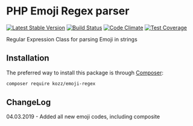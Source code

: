 # PHP Emoji Regex parser


[![Latest Stable Version](https://img.shields.io/packagist/v/kozz/emoji-regex.svg)](https://packagist.org/packages/kozz/emoji-regex)
[![Build Status](https://travis-ci.org/urakozz/php-emoji-regex.svg?branch=master)](https://travis-ci.org/urakozz/php-emoji-regex)
[![Code Climate](https://codeclimate.com/github/urakozz/php-emoji-regex/badges/gpa.svg)](https://codeclimate.com/github/urakozz/php-emoji-regex)
[![Test Coverage](https://codeclimate.com/github/urakozz/php-emoji-regex/badges/coverage.svg)](https://codeclimate.com/github/urakozz/php-emoji-regex/coverage)

Regular Expression Class for parsing Emoji in strings

## Installation

The preferred way to install this package is through [Composer](https://getcomposer.org/download/):
```bash
composer require kozz/emoji-regex
```

## ChangeLog

04.03.2019 - Added all new emoji codes, including composite
